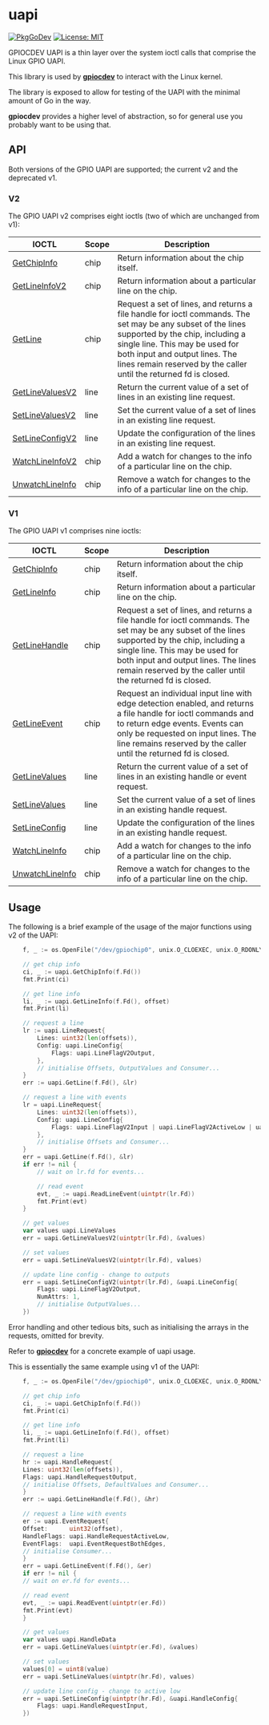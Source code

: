 <!--
SPDX-FileCopyrightText: 2019 Kent Gibson <warthog618@gmail.com>

SPDX-License-Identifier: MIT
-->

# uapi

[![PkgGoDev](https://pkg.go.dev/badge/github.com/warthog618/go-gpiocdev/uapi)](https://pkg.go.dev/github.com/warthog618/go-gpiocdev/uapi)
[![License: MIT](https://img.shields.io/badge/License-MIT-yellow.svg)](https://github.com/warthog618/go-gpiocdev/blob/master/LICENSE)

GPIOCDEV UAPI is a thin layer over the system ioctl calls that comprise the Linux GPIO UAPI.

This library is used by **[gpiocdev](https://github.com/warthog618/go-gpiocdev)** to interact with the Linux kernel.

The library is exposed to allow for testing of the UAPI with the minimal amount of Go in the way.

**gpiocdev** provides a higher level of abstraction, so for general use you probably want to be using that.

## API

Both versions of the GPIO UAPI are supported; the current v2 and the deprecated v1.

### V2

The GPIO UAPI v2 comprises eight ioctls (two of which are unchanged from v1):

IOCTL | Scope | Description
---|--- | ---
[GetChipInfo](https://pkg.go.dev/github.com/warthog618/go-gpiocdev/uapi#GetChipInfo) | chip | Return information about the chip itself.
[GetLineInfoV2](https://pkg.go.dev/github.com/warthog618/go-gpiocdev/uapi#GetLineInfoV2) | chip | Return information about a particular line on the chip.
[GetLine](https://pkg.go.dev/github.com/warthog618/go-gpiocdev/uapi#GetLine) | chip | Request a set of lines, and returns a file handle for ioctl commands.  The set may be any subset of the lines supported by the chip, including a single line.  This may be used for both input and output lines.  The lines remain reserved by the caller until the returned fd is closed.
[GetLineValuesV2](https://pkg.go.dev/github.com/warthog618/go-gpiocdev/uapi#GetLineValuesV2) | line | Return the current value of a set of lines in an existing line request.
[SetLineValuesV2](https://pkg.go.dev/github.com/warthog618/go-gpiocdev/uapi#SetLineValuesV2) | line | Set the current value of a set of lines in an existing line request.
[SetLineConfigV2](https://pkg.go.dev/github.com/warthog618/go-gpiocdev/uapi#SetLineConfigV2) | line | Update the configuration of the lines in an existing line request.
[WatchLineInfoV2](https://pkg.go.dev/github.com/warthog618/go-gpiocdev/uapi#WatchLineInfoV2) | chip | Add a watch for changes to the info of a particular line on the chip.
[UnwatchLineInfo](https://pkg.go.dev/github.com/warthog618/go-gpiocdev/uapi#UnwatchLineInfo) | chip | Remove a watch for changes to the info of a particular line on the chip.

### V1

The GPIO UAPI v1 comprises nine ioctls:

IOCTL | Scope | Description
---|--- | ---
[GetChipInfo](https://pkg.go.dev/github.com/warthog618/go-gpiocdev/uapi#GetChipInfo) | chip | Return information about the chip itself.
[GetLineInfo](https://pkg.go.dev/github.com/warthog618/go-gpiocdev/uapi#GetLineInfo) | chip | Return information about a particular line on the chip.
[GetLineHandle](https://pkg.go.dev/github.com/warthog618/go-gpiocdev/uapi#GetLineHandle) | chip | Request a set of lines, and returns a file handle for ioctl commands.  The set may be any subset of the lines supported by the chip, including a single line.  This may be used for both input and output lines.  The lines remain reserved by the caller until the returned fd is closed.
[GetLineEvent](https://pkg.go.dev/github.com/warthog618/go-gpiocdev/uapi#GetLineEvent) | chip | Request an individual input line with edge detection enabled, and returns a file handle for ioctl commands and to return edge events.  Events can only be requested on input lines.  The line remains reserved by the caller until the returned fd is closed.
[GetLineValues](https://pkg.go.dev/github.com/warthog618/go-gpiocdev/uapi#GetLineValues) | line | Return the current value of a set of lines in an existing handle or event request.
[SetLineValues](https://pkg.go.dev/github.com/warthog618/go-gpiocdev/uapi#SetLineValues) | line | Set the current value of a set of lines in an existing handle request.
[SetLineConfig](https://pkg.go.dev/github.com/warthog618/go-gpiocdev/uapi#SetLineConfig) | line | Update the configuration of the lines in an existing handle request.
[WatchLineInfo](https://pkg.go.dev/github.com/warthog618/go-gpiocdev/uapi#WatchLineInfo) | chip | Add a watch for changes to the info of a particular line on the chip.
[UnwatchLineInfo](https://pkg.go.dev/github.com/warthog618/go-gpiocdev/uapi#UnwatchLineInfo) | chip | Remove a watch for changes to the info of a particular line on the chip.

## Usage

The following is a brief example of the usage of the major functions using v2 of the UAPI:

```go
    f, _ := os.OpenFile("/dev/gpiochip0", unix.O_CLOEXEC, unix.O_RDONLY)

    // get chip info
    ci, _ := uapi.GetChipInfo(f.Fd())
    fmt.Print(ci)

    // get line info
    li, _ := uapi.GetLineInfo(f.Fd(), offset)
    fmt.Print(li)

    // request a line
    lr := uapi.LineRequest{
        Lines: uint32(len(offsets)),
        Config: uapi.LineConfig{
            Flags: uapi.LineFlagV2Output,
        },
        // initialise Offsets, OutputValues and Consumer...
    }
    err := uapi.GetLine(f.Fd(), &lr)

    // request a line with events
    lr = uapi.LineRequest{
        Lines: uint32(len(offsets)),
        Config: uapi.LineConfig{
            Flags: uapi.LineFlagV2Input | uapi.LineFlagV2ActiveLow | uapi.LineFlagV2EdgeBoth,
        },
        // initialise Offsets and Consumer...
    }
    err = uapi.GetLine(f.Fd(), &lr)
    if err != nil {
        // wait on lr.fd for events...

        // read event
        evt, _ := uapi.ReadLineEvent(uintptr(lr.Fd))
        fmt.Print(evt)
    }

    // get values
    var values uapi.LineValues
    err = uapi.GetLineValuesV2(uintptr(lr.Fd), &values)

    // set values
    err = uapi.SetLineValuesV2(uintptr(lr.Fd), values)

    // update line config - change to outputs
    err = uapi.SetLineConfigV2(uintptr(lr.Fd), &uapi.LineConfig{
        Flags: uapi.LineFlagV2Output,
        NumAttrs: 1,
        // initialise OutputValues...
    })

```

Error handling and other tedious bits, such as initialising the arrays in the requests, omitted for brevity.

Refer to **[gpiocdev](https://github.com/warthog618/go-gpiocdev)** for a concrete example of uapi usage.

This is essentially the same example using v1 of the UAPI:

```go
    f, _ := os.OpenFile("/dev/gpiochip0", unix.O_CLOEXEC, unix.O_RDONLY)

    // get chip info
    ci, _ := uapi.GetChipInfo(f.Fd())
    fmt.Print(ci)

    // get line info
    li, _ := uapi.GetLineInfo(f.Fd(), offset)
    fmt.Print(li)

    // request a line
    hr := uapi.HandleRequest{
    Lines: uint32(len(offsets)),
    Flags: uapi.HandleRequestOutput,
    // initialise Offsets, DefaultValues and Consumer...
    }
    err := uapi.GetLineHandle(f.Fd(), &hr)

    // request a line with events
    er := uapi.EventRequest{
    Offset:      uint32(offset),
    HandleFlags: uapi.HandleRequestActiveLow,
    EventFlags:  uapi.EventRequestBothEdges,
    // initialise Consumer...
    }
    err = uapi.GetLineEvent(f.Fd(), &er)
    if err != nil {
    // wait on er.fd for events...

    // read event
    evt, _ := uapi.ReadEvent(uintptr(er.Fd))
    fmt.Print(evt)
    }

    // get values
    var values uapi.HandleData
    err = uapi.GetLineValues(uintptr(er.Fd), &values)

    // set values
    values[0] = uint8(value)
    err = uapi.SetLineValues(uintptr(hr.Fd), values)

    // update line config - change to active low
    err = uapi.SetLineConfig(uintptr(hr.Fd), &uapi.HandleConfig{
        Flags: uapi.HandleRequestInput,
    })

```
